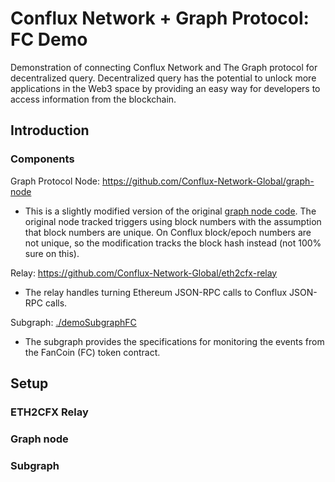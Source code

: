 # Conflux Network + Graph Protocol: FC Demo
Demonstration of connecting Conflux Network and The Graph protocol for decentralized query. Decentralized query has the potential to unlock more applications in the Web3 space by providing an easy way for developers to access information from the blockchain.

## Introduction

### Components
Graph Protocol Node: https://github.com/Conflux-Network-Global/graph-node
- This is a slightly modified version of the original [graph node code](https://github.com/graphprotocol/graph-node). The original node tracked triggers using block numbers with the assumption that block numbers are unique. On Conflux block/epoch numbers are not unique, so the modification tracks the block hash instead (not 100% sure on this).

Relay: https://github.com/Conflux-Network-Global/eth2cfx-relay
- The relay handles turning Ethereum JSON-RPC calls to Conflux JSON-RPC calls.

Subgraph: [./demoSubgraphFC](./demoSubgraphFC)
- The subgraph provides the specifications for monitoring the events from the FanCoin (FC) token contract.

## Setup
### ETH2CFX Relay

### Graph node

### Subgraph
